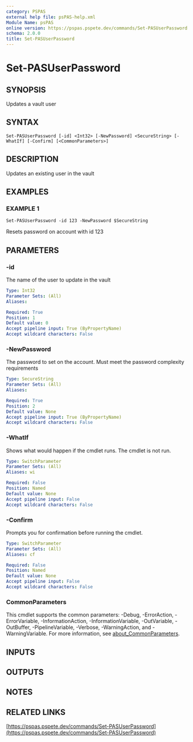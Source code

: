 ```yaml
---
category: PSPAS
external help file: psPAS-help.xml
Module Name: psPAS
online version: https://pspas.pspete.dev/commands/Set-PASUserPassword
schema: 2.0.0
title: Set-PASUserPassword
---
```


# Set-PASUserPassword

## SYNOPSIS
Updates a vault user

## SYNTAX

```
Set-PASUserPassword [-id] <Int32> [-NewPassword] <SecureString> [-WhatIf] [-Confirm] [<CommonParameters>]
```

## DESCRIPTION
Updates an existing user in the vault

## EXAMPLES

### EXAMPLE 1
```
Set-PASUserPassword -id 123 -NewPassword $SecureString
```

Resets password on account with id 123

## PARAMETERS

### -id
The name of the user to update in the vault

```yaml
Type: Int32
Parameter Sets: (All)
Aliases:

Required: True
Position: 1
Default value: 0
Accept pipeline input: True (ByPropertyName)
Accept wildcard characters: False
```

### -NewPassword
The password to set on the account.
Must meet the password complexity requirements

```yaml
Type: SecureString
Parameter Sets: (All)
Aliases:

Required: True
Position: 2
Default value: None
Accept pipeline input: True (ByPropertyName)
Accept wildcard characters: False
```

### -WhatIf
Shows what would happen if the cmdlet runs.
The cmdlet is not run.

```yaml
Type: SwitchParameter
Parameter Sets: (All)
Aliases: wi

Required: False
Position: Named
Default value: None
Accept pipeline input: False
Accept wildcard characters: False
```

### -Confirm
Prompts you for confirmation before running the cmdlet.

```yaml
Type: SwitchParameter
Parameter Sets: (All)
Aliases: cf

Required: False
Position: Named
Default value: None
Accept pipeline input: False
Accept wildcard characters: False
```

### CommonParameters
This cmdlet supports the common parameters: -Debug, -ErrorAction, -ErrorVariable, -InformationAction, -InformationVariable, -OutVariable, -OutBuffer, -PipelineVariable, -Verbose, -WarningAction, and -WarningVariable. For more information, see [about_CommonParameters](http://go.microsoft.com/fwlink/?LinkID=113216).

## INPUTS

## OUTPUTS

## NOTES

## RELATED LINKS

[https://pspas.pspete.dev/commands/Set-PASUserPassword](https://pspas.pspete.dev/commands/Set-PASUserPassword)

